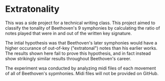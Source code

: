 # Extratonality

This was a side project for a technical writing class.  This project aimed to
classify the tonality of Beethoven's 9 symphonies by calculating the ratio of
notes played that were in and out of the written key signature.

The intial hypothesis was that Beethoven's later symphonies would have a higher
occurance of out-of-key ("extratonal") notes than his earlier works.  The results
shown here fail to prove this hypothesis, and in fact instead show strikingly
similar results throughout Beethoven's career.

The experiment wsa conducted by analyzing midi files of each movement of all of 
Beethoven's sypmhonies.  Midi files will not be provided on GitHub.